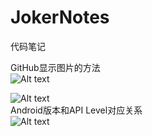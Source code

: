 # JokerNotes
代码笔记

GitHub显示图片的方法<br>
![Alt text](https://github.com/Forever2017/JokerNotes/raw/master/Image/显示图片.png)

![Alt text](https://github.com/Forever2017/JokerNotes/raw/master/Image/logo.jpg)
<br>
Android版本和API Level对应关系<br>
![Alt text](https://github.com/Forever2017/JokerNotes/raw/master/Image/APILevel对应关系.png)



